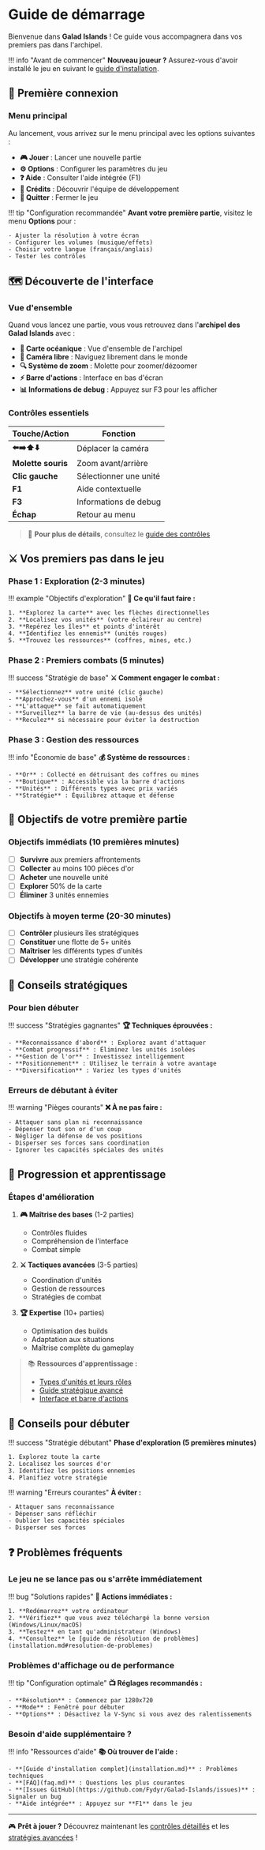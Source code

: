 # Guide de démarrage

Bienvenue dans **Galad Islands** ! Ce guide vous accompagnera dans vos premiers pas dans l'archipel.

!!! info "Avant de commencer"
    **Nouveau joueur ?** Assurez-vous d'avoir installé le jeu en suivant le [guide d'installation](installation.md).

## 🚀 Première connexion

### Menu principal

Au lancement, vous arrivez sur le menu principal avec les options suivantes :

- **🎮 Jouer** : Lancer une nouvelle partie
- **⚙️ Options** : Configurer les paramètres du jeu
- **❓ Aide** : Consulter l'aide intégrée (F1)
- **👥 Crédits** : Découvrir l'équipe de développement
- **🚪 Quitter** : Fermer le jeu

!!! tip "Configuration recommandée"
    **Avant votre première partie**, visitez le menu **Options** pour :
    
    - Ajuster la résolution à votre écran
    - Configurer les volumes (musique/effets)
    - Choisir votre langue (français/anglais)
    - Tester les contrôles

## 🗺️ Découverte de l'interface

### Vue d'ensemble

Quand vous lancez une partie, vous vous retrouvez dans l'**archipel des Galad Islands** avec :

- **🌊 Carte océanique** : Vue d'ensemble de l'archipel
- **🚁 Caméra libre** : Naviguez librement dans le monde
- **🔍 Système de zoom** : Molette pour zoomer/dézoomer
- **⚡ Barre d'actions** : Interface en bas d'écran
- **📊 Informations de debug** : Appuyez sur F3 pour les afficher

### Contrôles essentiels

| Touche/Action | Fonction |
|---------------|----------|
| **⬅️➡️⬆️⬇️** | Déplacer la caméra |
| **Molette souris** | Zoom avant/arrière |
| **Clic gauche** | Sélectionner une unité |
| **F1** | Aide contextuelle |
| **F3** | Informations de debug |
| **Échap** | Retour au menu |

> 📖 **Pour plus de détails**, consultez le [guide des contrôles](controls.md)

## ⚔️ Vos premiers pas dans le jeu

### Phase 1 : Exploration (2-3 minutes)

!!! example "Objectifs d'exploration"
    **🎯 Ce qu'il faut faire :**
    
    1. **Explorez la carte** avec les flèches directionnelles
    2. **Localisez vos unités** (votre éclaireur au centre)
    3. **Repérez les îles** et points d'intérêt
    4. **Identifiez les ennemis** (unités rouges)
    5. **Trouvez les ressources** (coffres, mines, etc.)

### Phase 2 : Premiers combats (5 minutes)

!!! success "Stratégie de base"
    **⚔️ Comment engager le combat :**
    
    - **Sélectionnez** votre unité (clic gauche)
    - **Approchez-vous** d'un ennemi isolé
    - **L'attaque** se fait automatiquement
    - **Surveillez** la barre de vie (au-dessus des unités)
    - **Reculez** si nécessaire pour éviter la destruction

### Phase 3 : Gestion des ressources

!!! info "Économie de base"
    **💰 Système de ressources :**
    
    - **Or** : Collecté en détruisant des coffres ou mines
    - **Boutique** : Accessible via la barre d'actions
    - **Unités** : Différents types avec prix variés
    - **Stratégie** : Équilibrez attaque et défense

## 🎯 Objectifs de votre première partie

### Objectifs immédiats (10 premières minutes)

- [ ] **Survivre** aux premiers affrontements
- [ ] **Collecter** au moins 100 pièces d'or
- [ ] **Acheter** une nouvelle unité
- [ ] **Explorer** 50% de la carte
- [ ] **Éliminer** 3 unités ennemies

### Objectifs à moyen terme (20-30 minutes)

- [ ] **Contrôler** plusieurs îles stratégiques
- [ ] **Constituer** une flotte de 5+ unités
- [ ] **Maîtriser** les différents types d'unités
- [ ] **Développer** une stratégie cohérente

## 🧠 Conseils stratégiques

### Pour bien débuter

!!! success "Stratégies gagnantes"
    **🏆 Techniques éprouvées :**
    
    - **Reconnaissance d'abord** : Explorez avant d'attaquer
    - **Combat progressif** : Éliminez les unités isolées
    - **Gestion de l'or** : Investissez intelligemment
    - **Positionnement** : Utilisez le terrain à votre avantage
    - **Diversification** : Variez les types d'unités

### Erreurs de débutant à éviter

!!! warning "Pièges courants"
    **❌ À ne pas faire :**
    
    - Attaquer sans plan ni reconnaissance
    - Dépenser tout son or d'un coup
    - Négliger la défense de vos positions
    - Disperser ses forces sans coordination
    - Ignorer les capacités spéciales des unités

## 🚀 Progression et apprentissage

### Étapes d'amélioration

1. **🎮 Maîtrise des bases** (1-2 parties)
   - Contrôles fluides
   - Compréhension de l'interface
   - Combat simple

2. **⚔️ Tactiques avancées** (3-5 parties)
   - Coordination d'unités
   - Gestion de ressources
   - Stratégies de combat

3. **🏆 Expertise** (10+ parties)
   - Optimisation des builds
   - Adaptation aux situations
   - Maîtrise complète du gameplay

> 📚 **Ressources d'apprentissage :**
> - [Types d'unités et leurs rôles](units.md)
> - [Guide stratégique avancé](strategy.md)
> - [Interface et barre d'actions](action-bar.md)

## 🎯 Conseils pour débuter

!!! success "Stratégie débutant"
    **Phase d'exploration (5 premières minutes)**
    
    1. Explorez toute la carte
    2. Localisez les sources d'or
    3. Identifiez les positions ennemies
    4. Planifiez votre stratégie

!!! warning "Erreurs courantes"
    **À éviter :**
    
    - Attaquer sans reconnaissance
    - Dépenser sans réfléchir
    - Oublier les capacités spéciales
    - Disperser ses forces

## ❓ Problèmes fréquents

### Le jeu ne se lance pas ou s'arrête immédiatement

!!! bug "Solutions rapides"
    **🔧 Actions immédiates :**
    
    1. **Redémarrez** votre ordinateur
    2. **Vérifiez** que vous avez téléchargé la bonne version (Windows/Linux/macOS)
    3. **Testez** en tant qu'administrateur (Windows) 
    4. **Consultez** le [guide de résolution de problèmes](installation.md#resolution-de-problemes)

### Problèmes d'affichage ou de performance

!!! tip "Configuration optimale"
    **📺 Réglages recommandés :**
    
    - **Résolution** : Commencez par 1280x720
    - **Mode** : Fenêtré pour débuter
    - **Options** : Désactivez la V-Sync si vous avez des ralentissements

### Besoin d'aide supplémentaire ?

!!! info "Ressources d'aide"
    **📚 Où trouver de l'aide :**
    
    - **[Guide d'installation complet](installation.md)** : Problèmes techniques
    - **[FAQ](faq.md)** : Questions les plus courantes  
    - **[Issues GitHub](https://github.com/Fydyr/Galad-Islands/issues)** : Signaler un bug
    - **Aide intégrée** : Appuyez sur **F1** dans le jeu

---

🎮 **Prêt à jouer ?** Découvrez maintenant les [contrôles détaillés](controls.md) et les [stratégies avancées](strategy.md) !